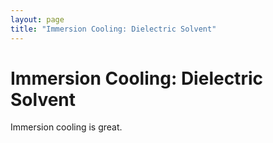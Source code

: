 ```yaml
---
layout: page
title: "Immersion Cooling: Dielectric Solvent"
---
```

# Immersion Cooling: Dielectric Solvent

Immersion cooling is great.